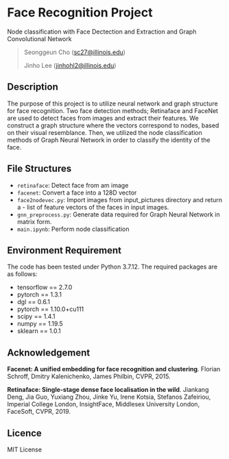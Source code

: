 # Face Recognition Project
Node classification with Face Dectection and Extraction and Graph Convolutional Network
> Seonggeun Cho (sc27@illinois.edu)
>
> Jinho Lee (jinhohl2@illinois.edu)

## Description
The purpose of this project is to utilize neural network and graph structure for face recognition. Two face detection methods; Retinaface and FaceNet are used to detect faces from images and extract their features. We construct a graph structure where the vectors correspond to nodes, based on their visual resemblance. Then, we utilized the node classification methods of Graph Neural Network in order to classify the identity of the face.

## File Structures
* `retinaface`: Detect face from am image
* `facenet`: Convert a face into a 128D vector
* `face2nodevec.py`: Import images from input_pictures directory and return a - list of feature vectors of the faces in input images.
* `gnn_preprocess.py`: Generate data required for Graph Neural Network in matrix form.
* `main.ipynb`: Perform node classification

## Environment Requirement
The code has been tested under Python 3.7.12. The required packages are as follows:

* tensorflow == 2.7.0
* pytorch == 1.3.1
* dgl == 0.6.1
* pytorch == 1.10.0+cu111
* scipy == 1.4.1
* numpy == 1.19.5
* sklearn == 1.0.1

## Acknowledgement

**Facenet: A unified embedding for face recognition and clustering**. Florian Schroff, Dmitry Kalenichenko, James Philbin, CVPR, 2015.

**Retinaface: Single-stage dense face localisation in the wild**. Jiankang Deng, Jia Guo, Yuxiang Zhou, Jinke Yu, Irene Kotsia, Stefanos Zafeiriou, Imperial College London, InsightFace, Middlesex University London, FaceSoft, CVPR, 2019.

## Licence
MIT License
